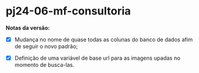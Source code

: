 # pj24-06-mf-consultoria

**Notas da versão:**

- [x] Mudança no nome de quase todas as colunas do banco de dados afim de seguir o novo padrão;
- [x] Definição de uma variável de base url para as imagens upadas no momento de busca-las.

